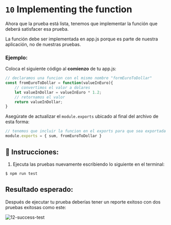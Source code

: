 #   `10` Implementing the function

Ahora que la prueba está lista, tenemos que implementar la función que deberá satisfacer esa prueba.

La función debe ser implementada en app.js porque es parte de nuestra aplicación, no de nuestras pruebas.

### Ejemplo:

Coloca el siguiente código al **comienzo** de tu app.js:

```js
// declaramos una funcion con el mismo nombre "formEuroToDollar"
const fromEuroToDollar = function(valueInEuro){
    // convertimos el valor a dolares
    let valueInDollar = valueInEuro * 1.2;
    // retornamos el valor
    return valueInDollar;
}
```

Asegúrate de actualizar el `module.exports` ubicado al final del archivo de esta forma:

```js
// tenemos que incluir la funcion en el exports para que sea exportada a otros archivos como test.js
module.exports = { sum, fromEuroToDollar }
```

## 📝 Instrucciones:

1. Ejecuta las pruebas nuevamente escribiendo lo siguiente en el terminal:

```bash
$ npm run test
```

## Resultado esperado:

Después de ejecutar tu prueba deberías tener un reporte exitoso con dos pruebas exitosas como este:

![12-success-test](../../assets/12-success-test.png)